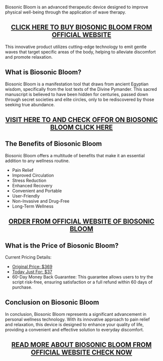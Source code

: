 <p>Biosonic Bloom is an advanced therapeutic device designed to improve physical well-being through the application of wave therapy.</p>
<h2 style="text-align: center;"><a href="https://sale365day.com/order-biosonic-bloom">CLICK HERE TO BUY BIOSONIC BLOOM FROM OFFICIAL WEBSITE</a></h2>
<p>This innovative product utilizes cutting-edge technology to emit gentle waves that target specific areas of the body, helping to alleviate discomfort and promote relaxation.</p>
<h2 style="text-align: left;">What is Biosonic Bloom?</h2>
<p style="text-align: left;">Biosonic Bloom is a manifestation tool that draws from ancient Egyptian wisdom, specifically from the lost texts of the Divine Pymander. This sacred manuscript is believed to have been hidden for centuries, passed down through secret societies and elite circles, only to be rediscovered by those seeking true abundance.</p>
<h2 style="text-align: center;"><a href="https://sale365day.com/order-biosonic-bloom">VISIT HERE TO AND CHECK OFFOR ON BIOSONIC BLOOM CLICK HERE</a></h2>
<h2 style="text-align: left;">The Benefits of Biosonic Bloom</h2>
<p style="text-align: left;">Biosonic Bloom offers a multitude of benefits that make it an essential addition to any wellness routine.</p>
<ul style="text-align: left;">
<li>Pain Relief</li>
<li>Improved Circulation</li>
<li>Stress Reduction</li>
<li>Enhanced Recovery</li>
<li>Convenient and Portable</li>
<li>User-Friendly</li>
<li>Non-Invasive and Drug-Free</li>
<li>Long-Term Wellness</li>
</ul>
<h2 style="text-align: center;"><a href="https://sale365day.com/order-biosonic-bloom">ORDER FROM OFFICIAL WEBSITE OF BIOSONIC BLOOM</a></h2>
<h2 style="text-align: left;">What is the Price of Biosonic Bloom?</h2>
<p style="text-align: left;">Current Pricing Details:</p>
<ul style="text-align: left;">
<li><a href="https://sale365day.com/order-biosonic-bloom">Original Price: $369</a></li>
<li><a href="https://sale365day.com/order-biosonic-bloom">Today Just For: $37</a></li>
<li>60-Day Money Back Guarantee: This guarantee allows users to try the script risk-free, ensuring satisfaction or a full refund within 60 days of purchase.</li>
</ul>
<h2 style="text-align: left;">Conclusion on Biosonic Bloom</h2>
<p style="text-align: left;">In conclusion, Biosonic Bloom represents a significant advancement in personal wellness technology. With its innovative approach to pain relief and relaxation, this device is designed to enhance your quality of life, providing a convenient and effective solution to everyday discomfort.</p>
<h2 style="text-align: center;"><a href="https://sale365day.com/order-biosonic-bloom">READ MORE ABOUT BIOSONIC BLOOM FROM OFFICIAL WEBSITE CHECK NOW</a></h2>
